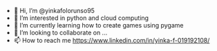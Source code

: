 - 👋 Hi, I’m @yinkafolorunso95
- 👀 I’m interested in python and cloud computing
- 🌱 I’m currently learning how to create games using pygame
- 💞️ I’m looking to collaborate on ...
- 📫 How to reach me https://www.linkedin.com/in/yinka-f-019192108/

<!---
yinkafolorunso95/yinkafolorunso95 is a ✨ special ✨ repository because its `README.md` (this file) appears on your GitHub profile.
You can click the Preview link to take a look at your changes.
--->
